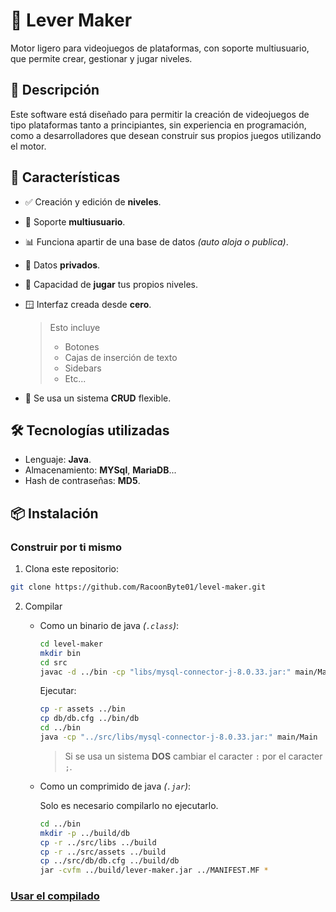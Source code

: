 # 👾 Lever Maker

Motor ligero para videojuegos de plataformas, con soporte multiusuario, que permite crear, gestionar y jugar niveles.

## 📝 Descripción

Este software está diseñado para permitir la creación de videojuegos de tipo plataformas tanto a principiantes, sin experiencia en programación, como a desarrolladores que desean construir sus propios juegos utilizando el motor.

## 🚀 Características

-   ✅ Creación y edición de **niveles**.
-   👥 Soporte **multiusuario**.
-   📊 Funciona apartir de una base de datos _(auto aloja o publica)_.
-   🔑 Datos **privados**.
-   👾 Capacidad de **jugar** tus propios niveles.
-   🪟 Interfaz creada desde **cero**.

    > Esto incluye
    >
    > -   Botones
    > -   Cajas de inserción de texto
    > -   Sidebars
    > -   Etc...

-   📍 Se usa un sistema **CRUD** flexible.

## 🛠️ Tecnologías utilizadas

-   Lenguaje: **Java**.
-   Almacenamiento: **MYSql**, **MariaDB**...
-   Hash de contraseñas: **MD5**.

## 📦 Instalación

### Construir por ti mismo

1. Clona este repositorio:

```sh
git clone https://github.com/RacoonByte01/level-maker.git
```

2. Compilar

    - Como un binario de java _(`.class`)_:

        ```sh
        cd level-maker
        mkdir bin
        cd src
        javac -d ../bin -cp "libs/mysql-connector-j-8.0.33.jar:" main/Main.java
        ```

        Ejecutar:

        ```sh
        cp -r assets ../bin
        cp db/db.cfg ../bin/db
        cd ../bin
        java -cp "../src/libs/mysql-connector-j-8.0.33.jar:" main/Main
        ```

        > Si se usa un sistema **DOS** cambiar el caracter `:` por el caracter `;`.

    - Como un comprimido de java _(`.jar`)_:

        Solo es necesario compilarlo no ejecutarlo.

        ```sh
        cd ../bin
        mkdir -p ../build/db
        cp -r ../src/libs ../build
        cp -r ../src/assets ../build
        cp ../src/db/db.cfg ../build/db
        jar -cvfm ../build/lever-maker.jar ../MANIFEST.MF *
        ```

### [Usar el compilado](https://github.com/RacoonByte01/level-maker/releases/tag/v1.2)
